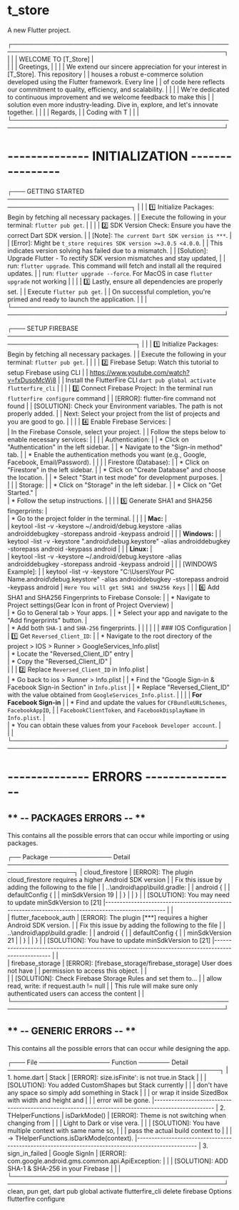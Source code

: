 # t_store

A new Flutter project.

┌──────────────────────────────────────────────────────────────────────────────────────────────────┐
|                                                                                                  |
|                                   WELCOME TO [T_Store]                                           |  
|                                                                                                  |
|    Greetings,                                                                                    |
|                                                                                                  |
|    We extend our sincere appreciation for your interest in [T_Store]. This repository            |
|    houses a robust e-commerce solution developed using the Flutter framework. Every line         |
|    of code here reflects our commitment to quality, efficiency, and scalability.                 |
|                                                                                                  |
|    We're dedicated to continuous improvement and we welcome feedback to make this                |
|    solution even more industry-leading. Dive in, explore, and let's innovate together.           |
|                                                                                                  |
|    Regards,                                                                                      |
|    Coding with T                                                                                 |
|                                                                                                  |
└──────────────────────────────────────────────────────────────────────────────────────────────────┘






# --------------  INITIALIZATION  ---------------- #

┌─── GETTING STARTED ──────────────────────────────────────────────────────────────────────────────┐
|                                                                                                  |
|    1️⃣ Initialize Packages: Begin by fetching all necessary packages.                             |
|       Execute the following in your terminal: `flutter pub get`.                                 |
|                                                                                                  |
|    2️⃣ SDK Version Check: Ensure you have the correct Dart SDK version.                           |
|       [Note]: `The current Dart SDK version is ***`.                                             |
|       [Error]: Might be `t_store requires SDK version >=3.0.5 <4.0.0`.                           |
|       This indicates version solving has failed due to a mismatch.                               |
|       [Solution]: Upgrade Flutter - To rectify SDK version mismatches and stay updated,          |
|       run: `flutter upgrade`. This command will fetch and install all the required updates.      |
|       run: `flutter upgrade --force`. For MacOS in case `flutter upgrade` not working            |
|                                                                                                  |
|    3️⃣ Lastly, ensure all dependencies are properly set.                                          |
|       Execute `flutter pub get`.                                                                 |
|       On successful completion, you're primed and ready to launch the application.               |
|                                                                                                  |
└──────────────────────────────────────────────────────────────────────────────────────────────────┘


┌─── SETUP FIREBASE ───────────────────────────────────────────────────────────────────────────────┐
|                                                                                                  |
|    1️⃣ Initialize Packages: Begin by fetching all necessary packages.                             |
|        Execute the following in your terminal: `flutter pub get`.                                |
|                                                                                                  |
|    2️⃣ Firebase Setup: Watch this tutorial to setup Firebase using CLI                            |
|        https://www.youtube.com/watch?v=fxDusoMcWj8                                               |
|        Install the FlutterFire CLI `dart pub global activate flutterfire_cli`                    |
|                                                                                                  |
|    3️⃣ Connect Firebase Project: In the terminal run `flutterfire configure` command              |
|        [ERROR]: flutter-fire command not found                                                   |
|        [SOLUTION]: Check your Environment variables. The path is not properly added.             |
|        Next: Select your project from the list of projects and you are good to go.               |
|                                                                                                  |
|    4️⃣ Enable Firebase Services:                                                                  |  
|        In the Firebase Console, select your project.                                             |
|        Follow the steps below to enable necessary services:                                      |
|                                                                                                  |
|        Authentication:                                                                           |
|           * Click on "Authentication" in the left sidebar.                                       |
|           * Navigate to the "Sign-in method" tab.                                                |
|           * Enable the authentication methods you want (e.g., Google, Facebook, Email/Password). |
|                                                                                                  |
|        Firestore (Database):                                                                     |
|           * Click on "Firestore" in the left sidebar.                                            |
|           * Click on "Create Database" and choose the location.                                  |
|           * Select "Start in test mode" for development purposes.                                |             
|                                                                                                  |
|        Storage:                                                                                  |
|           * Click on "Storage" in the left sidebar.                                              |
|           * Click on "Get Started."                                                              |             
|           * Follow the setup instructions.                                                       |
|                                                                                                  |
|    5️⃣ Generate SHA1 and SHA256 fingerprints:                                                     |    
|        * Go to the project folder in the terminal.                                               |
|                                                                                                  |
|           **Mac:**                                                                               |     
|           keytool -list -v -keystore ~/.android/debug.keystore -alias androiddebugkey -storepass android -keypass android
|                                                                                                  |
|           **Windows:**                                                                           |
|           keytool -list -v -keystore "\.android\debug.keystore" -alias androiddebugkey -storepass android -keypass android
|                                                                                                  |
|           **Linux:**                                                                             |     
|           keytool -list -v -keystore ~/.android/debug.keystore -alias androiddebugkey -storepass android -keypass android
|                                                                                                  |
|           [WINDOWS Example]:                                                                     |
|           keytool -list -v -keystore "C:\Users\Your PC Name\.android\debug.keystore" -alias androiddebugkey -storepass android -keypass android
|           `Here You will get SHA1 and SHA256 Keys`
|                                                                                                  |
|    6️⃣ Add SHA1 and SHA256 Fingerprints to Firebase Console:                                     |
|        * Navigate to Project settings(Gear Icon in front of Project Overview)                    |             
|        * Go to General tab > Your apps.                                                          |
|        * Select your app and navigate to the "Add fingerprints" button.                          |             
|        * Add both `SHA-1` and `SHA-256` fingerprints.                                            |
|                                                                                                  |
|                                                                                                  |
|    ### IOS Configuration                                                                         |     
|    1️⃣ Get `Reversed_Client_ID`:                                                                  |
|        * Navigate to the root directory of the project > IOS > Runner > GoogleServices_Info.plist|         
|        * Locate the "Reversed_Client_ID" entry                                                   |     
|        * Copy the "Reversed_Client_ID"                                                           |     
|                                                                                                  |
|    2️⃣ Replace `Reversed_Client_ID` in Info.plist                                                 |    
|        * Go back to ios > Runner > Info.plist                                                    |
|        * Find the "Google Sign-in & Facebook Sign-in Section" in `Info.plist`                    |
|        * Replace "Reversed_Client_ID" with the value obtained from `GoogleServices_Info.plist`.  |
|                                                                                                  |
|    **For Facebook Sign-in**                                                                      |
|       * Find and update the values for `CFBundleURLSchemes`, `FacebookAppID`,                    |
|          `FacebookClientToken`, and `FacebookDisplayName` in `Info.plist`.                       |         
|       * You can obtain these values from your `Facebook Developer account`.                      |  
|                                                                                                  |
└──────────────────────────────────────────────────────────────────────────────────────────────────┘



# --------------  ERRORS  ---------------- #


## ** -- PACKAGES ERRORS -- **
This contains all the possible errors that can occur while importing or using packages.

┌── Package ────────────── Detail ─────────────────────────────────────────────────────────────────┐
|   cloud_firestore     |  [ERROR]: The plugin cloud_firestore requires a higher Android SDK version
|                       |  Fix this issue by adding the following to the file
|                       |  ..\android\app\build.gradle:
|                       |  android {
|                       |    defaultConfig {
|                       |       minSdkVersion 19
|                       |    }
|                       |  }
|                       |  [SOLUTION]: You may need to update minSdkVersion to [21]
|---------------------------------------------------------------------------------------------------
|                       |  
| flutter_facebook_auth |  [ERROR]: The plugin [***] requires a higher Android SDK version.
|                       |  Fix this issue by adding the following to the file
|                       |  ..\android\app\build.gradle:
|                       |  android {
|                       |    defaultConfig {
|                       |       minSdkVersion 21
|                       |    }
|                       |  }
|                       |  [SOLUTION]: You have to update minSdkVersion to [21]
|---------------------------------------------------------------------------------------------------
|                       |  
|   firebase_storage    |  [ERROR]: [firebase_storage/firebase_storage] User does not have
|                       |  permission to access this object.
|                       |  
|                       |  [SOLUTION]: Check Firebase Storage Rules and set them to...
|                       |  allow read, write: if request.auth != null
|                       |  This rule will make sure only authenticated users can access the content
|                       |
└──────────────────────────────────────────────────────────────────────────────────────────────────┘





## ** -- GENERIC ERRORS -- **
This contains all the possible errors that can occur while designing the app.

┌─── File ──────────────── Function ─────── Detail ────────────────────────────────────────────────┐
| 1. home.dart          |  Stack        |   [ERROR]: size.isFinite': is not true.in Stack
|                       |               |   [SOLUTION]: You added CustomShapes but Stack currently
|                       |               |   don't have any space so simply add something in Stack
|                       |               |   or wrap it inside SizedBox with width and height and
|                       |               |   error will be gone.
|---------------------------------------------------------------------------------------------------
| 2. THelperFunctions   | isDarkMode()  |   [ERROR]: Theme is not switching when changing from
|                       |               |   Light to Dark or vise vera.
|                       |               |   [SOLUTION]: You have multiple context with same name so,
|                       |               |   pass the actual build context to
|                       |               |   -> THelperFunctions.isDarkMode(context).
|---------------------------------------------------------------------------------------------------
| 3. sign_in_failed     | Google SignIn |   [ERROR]: com.google.android.gms.common.api.ApiException:
|                       |               |   [SOLUTION]: ADD SHA-1 & SHA-256 in your Firebase
|                       |               |   
└──────────────────────────────────────────────────────────────────────────────────────────────────┘
clean, pun get, dart pub global activate flutterfire_cli delete firebase Options flutterfire configure